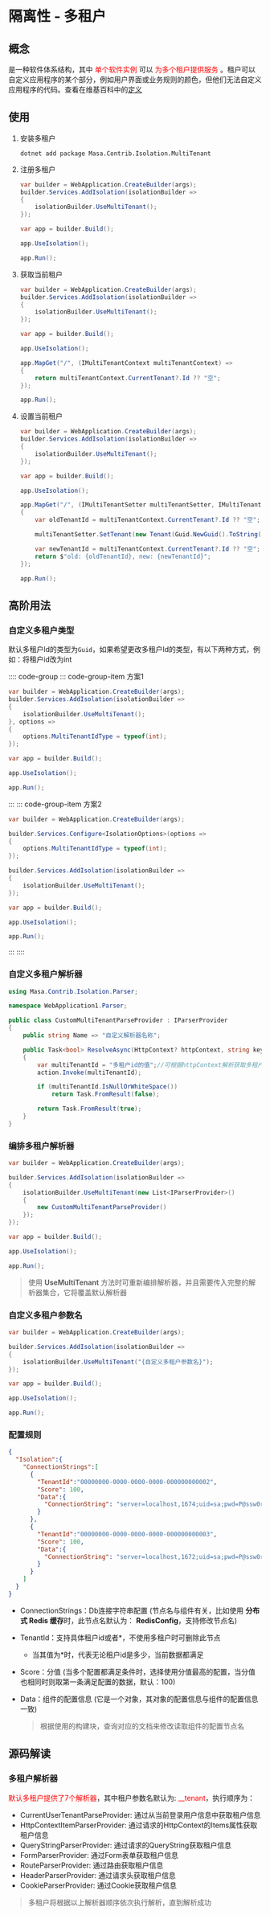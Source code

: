 ﻿# 隔离性 - 多租户

## 概念

是一种软件体系结构，其中<font Color=Red> 单个软件实例 </font>可以 <font Color=Red>为多个租户提供服务 </font>。租户可以自定义应用程序的某个部分，例如用户界面或业务规则的颜色，但他们无法自定义应用程序的代码。查看在维基百科中的[定义](https://zh.wikipedia.org/wiki/Multitenancy)

## 使用

1. 安装多租户

   ```shell 终端
   dotnet add package Masa.Contrib.Isolation.MultiTenant
   ```

2. 注册多租户

   ```csharp Program.cs l:2-5,9
   var builder = WebApplication.CreateBuilder(args);
   builder.Services.AddIsolation(isolationBuilder =>
   {
       isolationBuilder.UseMultiTenant();
   });
   
   var app = builder.Build();
   
   app.UseIsolation();
   
   app.Run();
   ```

3. 获取当前租户

   ```csharp Program.cs l:11-14
   var builder = WebApplication.CreateBuilder(args);
   builder.Services.AddIsolation(isolationBuilder =>
   {
       isolationBuilder.UseMultiTenant();
   });
   
   var app = builder.Build();
   
   app.UseIsolation();
   
   app.MapGet("/", (IMultiTenantContext multiTenantContext) =>
   {
       return multiTenantContext.CurrentTenant?.Id ?? "空";
   });
   
   app.Run();
   ```

4. 设置当前租户

   ```csharp Program.cs l:11-19
   var builder = WebApplication.CreateBuilder(args);
   builder.Services.AddIsolation(isolationBuilder =>
   {
       isolationBuilder.UseMultiTenant();
   });
   
   var app = builder.Build();
   
   app.UseIsolation();
   
   app.MapGet("/", (IMultiTenantSetter multiTenantSetter, IMultiTenantContext multiTenantContext) =>
   {
       var oldTenantId = multiTenantContext.CurrentTenant?.Id ?? "空";
   
       multiTenantSetter.SetTenant(new Tenant(Guid.NewGuid().ToString()));//设置当前租户id, 仅对当前请求生效
   
       var newTenantId = multiTenantContext.CurrentTenant?.Id ?? "空";
       return $"old: {oldTenantId}, new: {newTenantId}";
   });
   
   app.Run();
   ```

## 高阶用法

### 自定义多租户类型

默认多租户Id的类型为`Guid`，如果希望更改多租户Id的类型，有以下两种方式，例如：将租户id改为int

:::: code-group
::: code-group-item 方案1
```csharp Program.cs l:7
var builder = WebApplication.CreateBuilder(args);
builder.Services.AddIsolation(isolationBuilder =>
{
    isolationBuilder.UseMultiTenant();
}, options =>
{
    options.MultiTenantIdType = typeof(int);
});

var app = builder.Build();

app.UseIsolation();

app.Run();
```
:::
::: code-group-item 方案2
```csharp Program.cs l:5
var builder = WebApplication.CreateBuilder(args);

builder.Services.Configure<IsolationOptions>(options =>
{
    options.MultiTenantIdType = typeof(int);
});

builder.Services.AddIsolation(isolationBuilder =>
{
    isolationBuilder.UseMultiTenant();
});

var app = builder.Build();

app.UseIsolation();

app.Run();
```
:::
::::

<app-alert type="warning" content="修改多租户Id类型后，在定义实体时，需要将继承的 IMultiTenant 改为 IMultiTenant<TMultiTenantIdType>，更多信息可查看[文档](/framework/building-blocks/data/orm-efcore)"></app-alert>

### 自定义多租户解析器

```csharp
using Masa.Contrib.Isolation.Parser;

namespace WebApplication1.Parser;

public class CustomMultiTenantParseProvider : IParserProvider
{
    public string Name => "自定义解析器名称";

    public Task<bool> ResolveAsync(HttpContext? httpContext, string key, Action<string> action)
    {
        var multiTenantId = "多租户id的值";//可根据httpContext解析获取多租户id的值
        action.Invoke(multiTenantId);

        if (multiTenantId.IsNullOrWhiteSpace())
            return Task.FromResult(false);

        return Task.FromResult(true);
    }
}
```

### 编排多租户解析器

```csharp Program.cs l:5-8
var builder = WebApplication.CreateBuilder(args);

builder.Services.AddIsolation(isolationBuilder =>
{
    isolationBuilder.UseMultiTenant(new List<IParserProvider>()
    {
        new CustomMultiTenantParseProvider()
    });
});

var app = builder.Build();

app.UseIsolation();

app.Run();
```

> 使用 **UseMultiTenant** 方法时可重新编排解析器，并且需要传入完整的解析器集合，它将覆盖默认解析器

### 自定义多租户参数名

```csharp Program.cs l:5
var builder = WebApplication.CreateBuilder(args);

builder.Services.AddIsolation(isolationBuilder =>
{
    isolationBuilder.UseMultiTenant("{自定义多租户参数名}");
});

var app = builder.Build();

app.UseIsolation();

app.Run();
```

### 配置规则

```json appsettings.json l:2-19
{
  "Isolation":{
    "ConnectionStrings":[
      {
        "TenantId":"00000000-0000-0000-0000-000000000002",
        "Score": 100,
        "Data":{
          "ConnectionString": "server=localhost,1674;uid=sa;pwd=P@ssw0rd;database=identity;"
        }
      },
      {
        "TenantId":"00000000-0000-0000-0000-000000000003",
        "Score": 100,
        "Data":{
          "ConnectionString": "server=localhost,1672;uid=sa;pwd=P@ssw0rd;database=identity;"
        }
      }
    ]
  }
}
```

* ConnectionStrings：Db连接字符串配置 (节点名与组件有关，比如使用 **分布式 Redis 缓存**时，此节点名默认为： **RedisConfig**，支持修改节点名)

* TenantId：支持具体租户id或者*，不使用多租户时可删除此节点

  * 当其值为*时，代表无论租户id是多少，当前数据都满足

* Score：分值 (当多个配置都满足条件时，选择使用分值最高的配置，当分值也相同时则取第一条满足配置的数据，默认：100)

* Data：组件的配置信息 (它是一个对象，其对象的配置信息与组件的配置信息一致)

  > 根据使用的构建块，查询对应的文档来修改读取组件的配置节点名

## 源码解读

### 多租户解析器

<font Color=Red>默认多租户提供了7个解析器</font>，其中租户参数名默认为: <font Color=Red>__tenant</font>，执行顺序为：

* CurrentUserTenantParseProvider: 通过从当前登录用户信息中获取租户信息
* HttpContextItemParserProvider: 通过请求的HttpContext的Items属性获取租户信息
* QueryStringParserProvider: 通过请求的QueryString获取租户信息
* FormParserProvider: 通过Form表单获取租户信息
* RouteParserProvider: 通过路由获取租户信息
* HeaderParserProvider: 通过请求头获取租户信息
* CookieParserProvider: 通过Cookie获取租户信息

> 多租户将根据以上解析器顺序依次执行解析，直到解析成功
